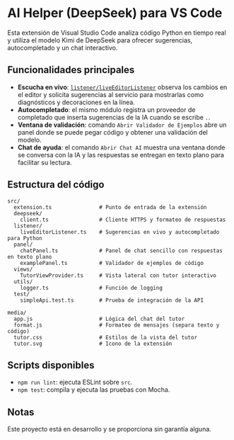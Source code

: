 # AI Helper (DeepSeek) para VS Code

Esta extensión de Visual Studio Code analiza código Python en tiempo real y utiliza el modelo Kimi de DeepSeek para ofrecer sugerencias, autocompletado y un chat interactivo.

## Funcionalidades principales

- **Escucha en vivo**: [`listener/liveEditorListener`](src/listener/liveEditorListener.ts) observa los cambios en el editor y solicita sugerencias al servicio para mostrarlas como diagnósticos y decoraciones en la línea.
- **Autocompletado**: el mismo módulo registra un proveedor de completado que inserta sugerencias de la IA cuando se escribe `.`.
- **Ventana de validación**: comando `Abrir Validador de Ejemplos` abre un panel donde se puede pegar código y obtener una validación del modelo.
- **Chat de ayuda**: el comando `Abrir Chat AI` muestra una ventana donde se conversa con la IA y las respuestas se entregan en texto plano para facilitar su lectura.

## Estructura del código

```
src/
  extension.ts               # Punto de entrada de la extensión
  deepseek/
    client.ts                # Cliente HTTPS y formateo de respuestas
  listener/
    liveEditorListener.ts    # Sugerencias en vivo y autocompletado para Python
  panel/
    chatPanel.ts             # Panel de chat sencillo con respuestas en texto plano
    examplePanel.ts          # Validador de ejemplos de código
  views/
    TutorViewProvider.ts     # Vista lateral con tutor interactivo
  utils/
    logger.ts                # Función de logging
  test/
    simpleApi.test.ts        # Prueba de integración de la API

media/
  app.js                     # Lógica del chat del tutor
  format.js                  # Formateo de mensajes (separa texto y código)
  tutor.css                  # Estilos de la vista del tutor
  tutor.svg                  # Icono de la extensión
```

## Scripts disponibles

- `npm run lint`: ejecuta ESLint sobre `src`.
- `npm test`: compila y ejecuta las pruebas con Mocha.

## Notas

Este proyecto está en desarrollo y se proporciona sin garantía alguna.
